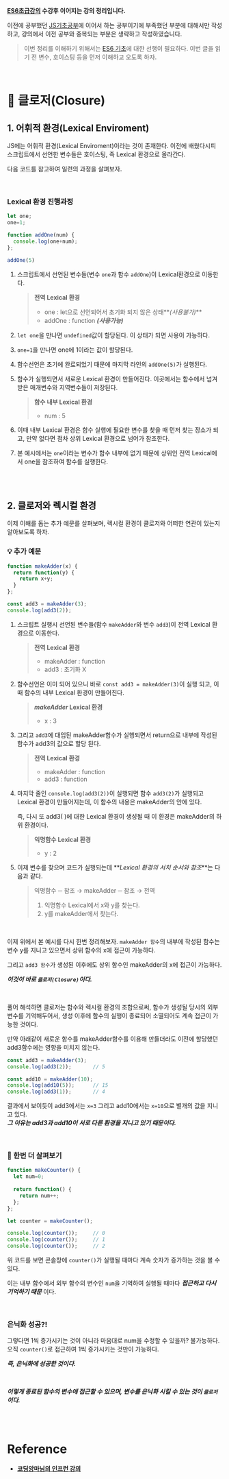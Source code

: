 **[ES6초급강의](https://github.com/Jeong-jj/javascript-self-study/blob/main/archive/ES6/01_ES6_%EA%B8%B0%EC%B4%88.md) 수강후 이어지는 강의 정리입니다.**

이전에 공부했던 [JS기초공부](https://github.com/Jeong-jj/javascript-self-study/tree/main/archive/Javascript%EA%B8%B0%EC%B4%88)에 이어서 하는 공부이기에 부족했던 부분에 대해서만 작성하고, 강의에서 이전 공부와 중복되는 부분은 생략하고 작성하였습니다.

>이번 정리를 이해하기 위해서는 [ES6 기초](https://velog.io/@rgfdds98/ECMAScript6%EA%B8%B0%EC%B4%88)에 대한 선행이 필요하다. 이번 글을 읽기 전 변수, 호이스팅 등을 먼저 이해하고 오도록 하자.

<br/>

# 📌 클로저(Closure)
## 1. 어휘적 환경(Lexical Enviroment)

JS에는 어휘적 환경(Lexical Enviroment)이라는 것이 존재한다. 이전에 배웠다시피 스크립트에서 선언한 변수들은 호이스팅, 즉 Lexical 환경으로 올라간다.

다음 코드를 참고하여 일련의 과정을 살펴보자.

<br/>

### Lexical 환경 진행과정

```javascript
let one;
one=1;

function addOne(num) {
  console.log(one+num);
};

addOne(5)
```

1. 스크립트에서 선언된 변수들(변수 `one`과 함수 `addOne`)이 Lexical환경으로 이동한다.

	  > **전역 Lexical 환경**
	  >
    >  - one : let으로 선언되어서 초기화 되지 않은 상태**_(사용불가)_**
    >  - addOne : function _**(사용가능)**_

2. `let one`을 만나면 `undefined`값이 할당된다. 이 상태가 되면 사용이 가능하다.

3. `one=1`을 만나면 one에 1이라는 값이 할당된다.

4. 함수선언은 초기에 완료되었기 때문에 마지막 라인의 `addOne(5)`가 실행된다.

5. 함수가 실행되면서 새로운 Lexical 환경이 만들어진다. 이곳에서는 함수에서 넘겨받은 매개변수와 지역변수들이 저장된다.

	  > **함수 내부 Lexical 환경**
    >
    >- num : 5

6. 이때 내부 Lexical 환경은 함수 실행에 필요한 변수를 찾을 때 먼저 찾는 장소가 되고, 만약 없다면 점차 상위 Lexical 환경으로 넘어가 참조한다.

7. 본 예시에서는 `one`이라는 변수가 함수 내부에 없기 때문에 상위인 전역 Lexical에서 one을 참조하여 함수를 실행한다.

<br/>
<br/>

## 2. 클로저와 렉시컬 환경

이제 이해를 돕는 추가 예문를 살펴보며, 렉시컬 환경이 클로저와 어떠한 연관이 있는지 알아보도록 하자.

### 💡 추가 예문

```javascript
function makeAdder(x) {
  return function(y) {
    return x+y;
  }
};

const add3 = makeAdder(3);
console.log(add3(2));
```

1. 스크립트 실행시 선언된 변수들(함수 `makeAdder`와 변수 `add3`)이 전역 Lexical 환경으로 이동한다.

	  > **전역 Lexical 환경**
    >  - makeAdder : function
    >  - add3 : 초기화 X

2. 함수선언은 이미 되어 있으니 바로 `const add3 = makeAdder(3)`이 실행 되고, 이때 함수의 내부 Lexical 환경이 만들어진다.

	  >**_makeAdder_ Lexical 환경**
    >- x : 3

3. 그리고 `add3`에 대입된 makeAdder함수가 실행되면서 return으로 내부에 작성된 함수가 add3의 값으로 할당 된다.

	  >**전역 Lexical 환경**
    >- makeAdder : function
    >- add3 : function

4. 마지막 줄인 `console.log(add3(2))`이 실행되면 함수 `add3(2)`가 실행되고 Lexical 환경이 만들어지는데, 이 함수의 내용은 makeAdder의 안에 있다.

    즉, 다시 또 add3( )에 대한 Lexical 환경이 생성될 때 이 환경은 makeAdder의 하위 환경이다.

	  >**익명함수 Lexical 환경**
    >  - y : 2

5. 이제 변수를 찾으며 코드가 실행되는데 **_Lexical 환경의 서치 순서와 참조_**는 다음과 같다.

	  >익명함수 ─ 참조 → makeAdder ─ 참조 → 전역
    >  1. 익명함수 Lexical에서 x와 y를 찾는다.
    >  2. y를 makeAdder에서 찾는다.

<br/>

이제 위에서 본 예시를 다시 한번 정리해보자. `makeAdder 함수`의 내부에 작성된 함수는 변수 y를 지니고 있으면서 상위 함수의 x에 접근이 가능하다.

그리고 `add3 함수`가 생성된 이후에도 상위 함수인 makeAdder의 x에 접근이 가능하다.

**_이것이 바로 `클로저(Closure)`이다._**

<br/>

풀어 해석하면 클로저는 함수와 렉시컬 환경의 조합으로써, 함수가 생성될 당시의 외부 변수를 기억해두어서, 생성 이후에 함수의 실행이 종료되어 소멸되어도 계속 접근이 가능한 것이다.

만약 아래같이 새로운 함수를 makeAdder함수를 이용해 만들더라도 이전에 할당했던 add3함수에는 영향을 미치지 않는다.

```javascript
const add3 = makeAdder(3);
console.log(add3(2));		// 5

const add10 = makeAdder(10);
console.log(add10(5));		// 15
console.log(add3(1));		// 4
```

결과에서 보이듯이 add3에서는 `x=3` 그리고 add10에서는 `x=10`으로 별개의 값을 지니고 있다.  
**_그 이유는 add3과 add10이 서로 다른 환경을 지니고 있기 때문이다._**

<br/>

### 👀 한번 더 살펴보기

```javascript
function makeCounter() {
  let num=0;
  
  return function() {
    return num++;
  };
};

let counter = makeCounter();

console.log(counter());		// 0
console.log(counter());		// 1
console.log(counter());		// 2
```

위 코드를 보면 콘솔창에 `counter()`가 실행될 때마다 계속 숫자가 증가하는 것을 볼 수 있다.

이는 내부 함수에서 외부 함수의 변수인 `num`을 기억하여 실행될 때마다 **_접근하고 다시 기억하기 때문_** 이다.

<br/>

### 은닉화 성공?!

그렇다면 1씩 증가시키는 것이 아니라 마음대로 num을 수정할 수 있을까? 불가능하다. 오직 `counter()`로 접근하여 1씩 증가시키는 것만이 가능하다.

**_즉, 은닉화에 성공한 것이다._**

<br/>

**_이렇게 종료된 함수의 변수에 접근할 수 있으며, 변수를 은닉화 시킬 수 있는 것이 `클로저`이다._**

<br/>
<br/>

# Reference

- **[코딩앙마님의 인프런 강의](https://www.inflearn.com/course/%EC%99%95%EC%B4%88%EB%B3%B4-%EC%9E%90%EB%B0%94%EC%8A%A4%ED%81%AC%EB%A6%BD%ED%8A%B8/dashboard)**